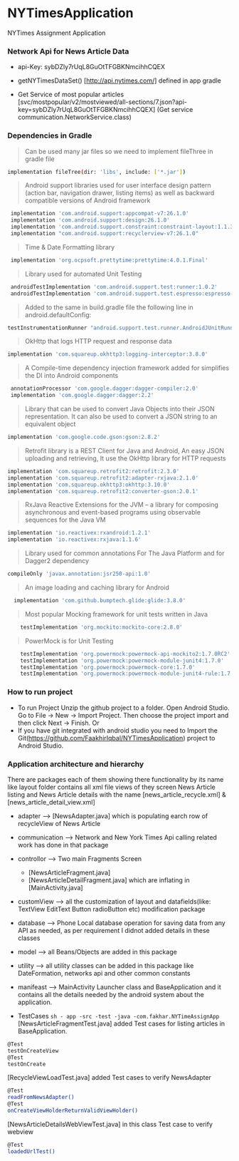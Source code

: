 # NYTimesApplication
NYTimes Assignment Application

### Network Api for News Article Data

* api-Key: sybDZly7rUqL8GuOtTFGBKNmcihhCQEX

* getNYTimesDataSet() [http://api.nytimes.com/] defined in app gradle
* Get Service of most popular articles [svc/mostpopular/v2/mostviewed/all-sections/7.json?api-key=sybDZly7rUqL8GuOtTFGBKNmcihhCQEX] (Get service communication.NetworkService.class)

### Dependencies in Gradle
 >Can be used many jar files so we need to implement fileThree in gradle file
```sh
implementation fileTree(dir: 'libs', include: ['*.jar'])
```
 >Android support libraries used for user interface design pattern (action bar, navigation drawer, listing items) as well as backward compatible versions of Android framework
```sh
 implementation 'com.android.support:appcompat-v7:26.1.0'
 implementation 'com.android.support:design:26.1.0'
 implementation 'com.android.support.constraint:constraint-layout:1.1.3'
 implementation "com.android.support:recyclerview-v7:26.1.0"
```
 >Time & Date Formatting library
```sh 
 implementation 'org.ocpsoft.prettytime:prettytime:4.0.1.Final'
```
 >Library used for automated Unit Testing 
```sh 
 androidTestImplementation 'com.android.support.test:runner:1.0.2'
 androidTestImplementation 'com.android.support.test.espresso:espresso-core:3.0.2'
```
 >Added to the same in build.gradle file the following line in android.defaultConfig:
```sh 
testInstrumentationRunner "android.support.test.runner.AndroidJUnitRunner"
```
 >OkHttp that logs HTTP request and response data
 ```sh
 implementation 'com.squareup.okhttp3:logging-interceptor:3.8.0'
 ```
 >A Compile-time dependency injection framework added for simplifies the DI into Android components
 ```sh
  annotationProcessor 'com.google.dagger:dagger-compiler:2.0'
  implementation 'com.google.dagger:dagger:2.2'
 ``` 
  >Library that can be used to convert Java Objects into their JSON representation. It can also be used to convert a JSON string to an equivalent object
 ```sh
 implementation 'com.google.code.gson:gson:2.8.2'
 ```
 >Retrofit library is a REST Client for Java and Android, An easy JSON uploading and retrieving, It use the OkHttp library for HTTP requests
 ```sh
 implementation 'com.squareup.retrofit2:retrofit:2.3.0'
 implementation 'com.squareup.retrofit2:adapter-rxjava:2.1.0'
 implementation 'com.squareup.okhttp3:okhttp:3.10.0'
 implementation 'com.squareup.retrofit2:converter-gson:2.0.1'
 ```
 >RxJava Reactive Extensions for the JVM – a library for composing asynchronous and event-based programs using observable sequences for the Java VM
 ```sh
 implementation 'io.reactivex:rxandroid:1.2.1'
 implementation 'io.reactivex:rxjava:1.1.6'
 ```
 > Library used for common annotations For The Java Platform and for Dagger2 dependency
 ```sh
 compileOnly 'javax.annotation:jsr250-api:1.0'
 ```
 > An image loading and caching library for Android
 ```sh
   implementation 'com.github.bumptech.glide:glide:3.8.0'
 ```
 
> Most popular Mocking framework for unit tests written in Java
```sh
    testImplementation 'org.mockito:mockito-core:2.8.0'
```

> PowerMock is for Unit Testing
```sh    
    testImplementation 'org.powermock:powermock-api-mockito2:1.7.0RC2'
    testImplementation 'org.powermock:powermock-module-junit4:1.7.0'
    testImplementation 'org.powermock:powermock-core:1.7.0'
    testImplementation 'org.powermock:powermock-module-junit4-rule:1.7.0'
 ```

 
 
### How to run project 
- To run Project Unzip the github project to a folder. Open Android Studio. Go to File -> New -> Import Project.
   Then choose the project import and then click Next -> Finish.
   Or
- If you have git integrated with android studio you need to Import the Git(https://github.com/FaakhirIqbal/NYTimesApplication) project to Android Studio.

### Application architecture and hierarchy
There are packages each of them showing there functionality by its name
like layout folder contains all xml file views of they screen News Article listing and News Article details with the name
 [news_article_recycle.xml] &
 [news_article_detail_view.xml]

* adapter --> [NewsAdapter.java] which is populating earch row of recycleView of News Article

* communication --> Network and New York Times Api calling related work has done in that package

* controllor --> Two main Fragments Screen 
   - [NewsArticleFragment.java]
   - [NewsArticleDetailFragment.java] which are inflating in [MainActivity.java]

* customView --> all the customization of layout and datafields(like: TextView EditText Button radioButton etc) modification package

* database --> Phone Local database operation for saving data from any API as needed, as per requirement I didnot added details in these classes

* model --> all Beans/Objects are added in this package

* utility --> all utility classes can be added in this package like DateFormation, networks api and other common constants 

* manifeast --> MainActivity Launcher class and BaseApplication and it contains all the details needed by the android system about the application.

* TestCases ```sh - app -src -test -java -com.fakhar.NYTimeAssignApp```
[NewsArticleFragmentTest.java] added Test cases for listing articles in BaseApplication.
```sh
@Test
testOnCreateView
@Test
testOnCreate
```
[RecycleViewLoadTest.java] added Test cases to verify NewsAdapter 
```sh
@Test
readFromNewsAdapter()
@Test
onCreateViewHolderReturnValidViewHolder()
```
[NewsArticleDetailsWebViewTest.java] in this class Test case to verify webview
```sh
@Test
loadedUrlTest()
```

